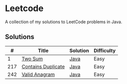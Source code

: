 # Leetcode

A collection of my solutions to LeetCode problems in Java.

## Solutions
| #   | Title                                                                               | Solution                                                                                | Difficulty |
|-----|-------------------------------------------------------------------------------------|-----------------------------------------------------------------------------------------|------------|
| 1   | [Two Sum](https://leetcode.com/problems/two-sum)                                    | [Java](https://github.com/Aydanjb/leetcode-java/blob/master/src/TwoSum.java)            | Easy       |
| 217 | [Contains Duplicate](https://leetcode.com/problems/contains-duplicate/description/) | [Java](https://github.com/Aydanjb/leetcode-java/blob/master/src/ContainsDuplicate.java) | Easy       |
| 242 | [Valid Anagram](https://leetcode.com/problems/valid-anagram/description/)           | [Java](https://github.com/Aydanjb/leetcode-java/src/ValidAnagram.java)                  | Easy       |
